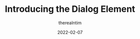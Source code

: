 ---
author: therealntim
date: 2022-02-07
permalink: false
publisher: webkit
tags:
  - html
target_url: https://webkit.org/blog/12209/introducing-the-dialog-element/
title: Introducing the Dialog Element
---